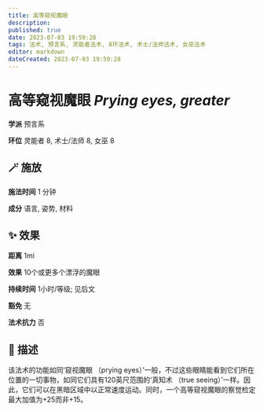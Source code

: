 ```yaml
---
title: 高等窥视魔眼
description: 
published: true
date: 2023-07-03 19:59:28
tags: 法术, 预言系, 灵能者法术, 8环法术, 术士/法师法术, 女巫法术
editor: markdown
dateCreated: 2023-07-03 19:59:28
---
```


# **高等窥视魔眼** *Prying eyes, greater*

**学派** 预言系 

**环位** 灵能者 8, 术士/法师 8, 女巫 8

## 🪄 施放

**施法时间** 1 分钟

**成分** 语言, 姿势, 材料

## ✨ 效果  

**距离** 1mi 

**效果** 10个或更多个漂浮的魔眼 

**持续时间** 1小时/等级; 见后文 

**豁免** 无

**法术抗力** 否

## 📖 描述

该法术的功能如同‘窥视魔眼 （prying eyes）’一般，不过这些眼睛能看到它们所在位置的一切事物，如同它们具有120英尺范围的‘真知术 （true seeing）’一样。因此，它们可以在黑暗区域中以正常速度运动。同时，一个高等窥视魔眼的察觉检定最大加值为+25而非+15。
    